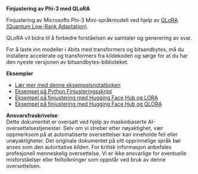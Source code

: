 **Finjustering av Phi-3 med QLoRA**

Finjustering av Microsofts Phi-3 Mini-språkmodell ved hjelp av [QLoRA (Quantum Low-Rank Adaptation)](https://github.com/artidoro/qlora).  

QLoRA vil bidra til å forbedre forståelsen av samtaler og generering av svar.  

For å laste inn modeller i 4bits med transformers og bitsandbytes, må du installere accelerate og transformers fra kildekoden og sørge for at du har den nyeste versjonen av bitsandbytes-biblioteket.  

**Eksempler**  
- [Lær mer med denne eksempelsnotatboken](../../../../code/03.Finetuning/Phi_3_Inference_Finetuning.ipynb)  
- [Eksempel på Python Finjusteringsskript](../../../../code/03.Finetuning/FineTrainingScript.py)  
- [Eksempel på finjustering med Hugging Face Hub og LORA](../../../../code/03.Finetuning/Phi-3-finetune-lora-python.ipynb)  
- [Eksempel på finjustering med Hugging Face Hub og QLORA](../../../../code/03.Finetuning/Phi-3-finetune-qlora-python.ipynb)  

**Ansvarsfraskrivelse**:  
Dette dokumentet er oversatt ved hjelp av maskinbaserte AI-oversettelsestjenester. Selv om vi streber etter nøyaktighet, vær oppmerksom på at automatiserte oversettelser kan inneholde feil eller unøyaktigheter. Det originale dokumentet på sitt opprinnelige språk bør anses som den autoritative kilden. For kritisk informasjon anbefales profesjonell menneskelig oversettelse. Vi er ikke ansvarlige for eventuelle misforståelser eller feiltolkninger som oppstår ved bruk av denne oversettelsen.